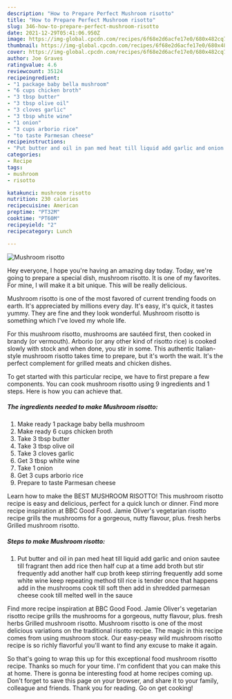 ```yaml
---
description: "How to Prepare Perfect Mushroom risotto"
title: "How to Prepare Perfect Mushroom risotto"
slug: 346-how-to-prepare-perfect-mushroom-risotto
date: 2021-12-29T05:41:06.950Z
image: https://img-global.cpcdn.com/recipes/6f68e2d6acfe17e0/680x482cq70/mushroom-risotto-recipe-main-photo.jpg
thumbnail: https://img-global.cpcdn.com/recipes/6f68e2d6acfe17e0/680x482cq70/mushroom-risotto-recipe-main-photo.jpg
cover: https://img-global.cpcdn.com/recipes/6f68e2d6acfe17e0/680x482cq70/mushroom-risotto-recipe-main-photo.jpg
author: Joe Graves
ratingvalue: 4.6
reviewcount: 35124
recipeingredient:
- "1 package baby bella mushroom"
- "6 cups chicken broth"
- "3 tbsp butter"
- "3 tbsp olive oil"
- "3 cloves garlic"
- "3 tbsp white wine"
- "1 onion"
- "3 cups arborio rice"
- "to taste Parmesan cheese"
recipeinstructions:
- "Put butter and oil in pan med heat till liquid add garlic and onion sautee till fragrant then add rice then half cup at a time add broth but stir frequently add another half cup broth keep stirring frequently add some white wine keep repeating method till rice is tender once that happens add in the mushrooms cook till soft then add in shredded parmesan cheese cook till melted well in the sauce"
categories:
- Recipe
tags:
- mushroom
- risotto

katakunci: mushroom risotto 
nutrition: 230 calories
recipecuisine: American
preptime: "PT32M"
cooktime: "PT60M"
recipeyield: "2"
recipecategory: Lunch

---
```



![Mushroom risotto](https://img-global.cpcdn.com/recipes/6f68e2d6acfe17e0/680x482cq70/mushroom-risotto-recipe-main-photo.jpg)

Hey everyone, I hope you're having an amazing day today. Today, we're going to prepare a special dish, mushroom risotto. It is one of my favorites. For mine, I will make it a bit unique. This will be really delicious.

Mushroom risotto is one of the most favored of current trending foods on earth. It's appreciated by millions every day. It's easy, it's quick, it tastes yummy. They are fine and they look wonderful. Mushroom risotto is something which I've loved my whole life.

For this mushroom risotto, mushrooms are sautéed first, then cooked in brandy (or vermouth). Arborio (or any other kind of risotto rice) is cooked slowly with stock and when done, you stir in some. This authentic Italian-style mushroom risotto takes time to prepare, but it&#39;s worth the wait. It&#39;s the perfect complement for grilled meats and chicken dishes.


To get started with this particular recipe, we have to first prepare a few components. You can cook mushroom risotto using 9 ingredients and 1 steps. Here is how you can achieve that.

<!--inarticleads1-->

##### The ingredients needed to make Mushroom risotto:

1. Make ready 1 package baby bella mushroom
1. Make ready 6 cups chicken broth
1. Take 3 tbsp butter
1. Take 3 tbsp olive oil
1. Take 3 cloves garlic
1. Get 3 tbsp white wine
1. Take 1 onion
1. Get 3 cups arborio rice
1. Prepare to taste Parmesan cheese


Learn how to make the BEST MUSHROOM RISOTTO! This mushroom risotto recipe is easy and delicious, perfect for a quick lunch or dinner. Find more recipe inspiration at BBC Good Food. Jamie Oliver&#39;s vegetarian risotto recipe grills the mushrooms for a gorgeous, nutty flavour, plus. fresh herbs Grilled mushroom risotto. 

<!--inarticleads2-->

##### Steps to make Mushroom risotto:

1. Put butter and oil in pan med heat till liquid add garlic and onion sautee till fragrant then add rice then half cup at a time add broth but stir frequently add another half cup broth keep stirring frequently add some white wine keep repeating method till rice is tender once that happens add in the mushrooms cook till soft then add in shredded parmesan cheese cook till melted well in the sauce


Find more recipe inspiration at BBC Good Food. Jamie Oliver&#39;s vegetarian risotto recipe grills the mushrooms for a gorgeous, nutty flavour, plus. fresh herbs Grilled mushroom risotto. Mushroom risotto is one of the most delicious variations on the traditional risotto recipe. The magic in this recipe comes from using mushroom stock. Our easy-peasy wild mushroom risotto recipe is so richly flavorful you&#39;ll want to find any excuse to make it again. 

So that's going to wrap this up for this exceptional food mushroom risotto recipe. Thanks so much for your time. I'm confident that you can make this at home. There is gonna be interesting food at home recipes coming up. Don't forget to save this page on your browser, and share it to your family, colleague and friends. Thank you for reading. Go on get cooking!
